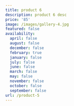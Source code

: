 ```yaml
---
title: product 6
description: product 6 desc
price: '85'
image: /images/gallery-4.jpg
featured: false
availability:
  april: false
  august: false
  december: false
  february: true
  january: false
  july: false
  june: false
  march: false
  may: false
  november: false
  october: false
  september: false
url: /product-5
---
```


